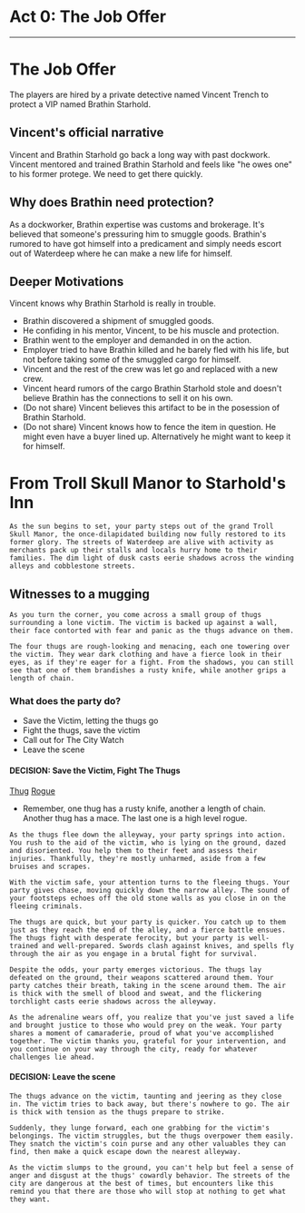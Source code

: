 # Act 0: The Job Offer

---

# The Job Offer

The players are hired by a private detective named Vincent Trench to protect a VIP named Brathin Starhold. 

## Vincent's official narrative

Vincent and Brathin Starhold go back a long way with past dockwork. Vincent mentored and trained Brathin Starhold and feels like "he owes one" to his former protege. We need to get there quickly.

## Why does Brathin need protection?

As a dockworker, Brathin expertise was customs and brokerage. It's believed that someone's pressuring him to smuggle goods. Brathin's rumored to have got himself into a predicament and simply needs escort out of Waterdeep where he can make a new life for himself.

## Deeper Motivations

Vincent knows why Brathin Starhold is really in trouble. 

* Brathin discovered a shipment of smuggled goods.
* He confiding in his mentor, Vincent, to be his muscle and protection.
* Brathin went to the employer and demanded in on the action.
* Employer tried to have Brathin killed and he barely fled with his life, but not before taking some of the smuggled cargo for himself.
* Vincent and the rest of the crew was let go and replaced with a new crew.
* Vincent heard rumors of the cargo Brathin Starhold stole and doesn't believe Brathin has the connections to sell it on his own.
* (Do not share) Vincent believes this artifact to be in the posession of Brathin Starhold.
* (Do not share) Vincent knows how to fence the item in question. He might even have a buyer lined up. Alternatively he might want to keep it for himself.


# From Troll Skull Manor to Starhold's Inn

```
As the sun begins to set, your party steps out of the grand Troll Skull Manor, the once-dilapidated building now fully restored to its former glory. The streets of Waterdeep are alive with activity as merchants pack up their stalls and locals hurry home to their families. The dim light of dusk casts eerie shadows across the winding alleys and cobblestone streets.
```

## Witnesses to a mugging

```
As you turn the corner, you come across a small group of thugs surrounding a lone victim. The victim is backed up against a wall, their face contorted with fear and panic as the thugs advance on them.

The four thugs are rough-looking and menacing, each one towering over the victim. They wear dark clothing and have a fierce look in their eyes, as if they're eager for a fight. From the shadows, you can still see that one of them brandishes a rusty knife, while another grips a length of chain.
```

### What does the party do?

* Save the Victim, letting the thugs go
* Fight the thugs, save the victim
* Call out for The City Watch
* Leave the scene

#### DECISION: Save the Victim, Fight The Thugs

[Thug](./mob_Thug.md)
[Rogue](./mob_rogue.md)

* Remember, one thug has a rusty knife, another a length of chain. Another thug has a mace. The last one is a high level rogue.

```
As the thugs flee down the alleyway, your party springs into action. You rush to the aid of the victim, who is lying on the ground, dazed and disoriented. You help them to their feet and assess their injuries. Thankfully, they're mostly unharmed, aside from a few bruises and scrapes.

With the victim safe, your attention turns to the fleeing thugs. Your party gives chase, moving quickly down the narrow alley. The sound of your footsteps echoes off the old stone walls as you close in on the fleeing criminals.

The thugs are quick, but your party is quicker. You catch up to them just as they reach the end of the alley, and a fierce battle ensues. The thugs fight with desperate ferocity, but your party is well-trained and well-prepared. Swords clash against knives, and spells fly through the air as you engage in a brutal fight for survival.

Despite the odds, your party emerges victorious. The thugs lay defeated on the ground, their weapons scattered around them. Your party catches their breath, taking in the scene around them. The air is thick with the smell of blood and sweat, and the flickering torchlight casts eerie shadows across the alleyway.

As the adrenaline wears off, you realize that you've just saved a life and brought justice to those who would prey on the weak. Your party shares a moment of camaraderie, proud of what you've accomplished together. The victim thanks you, grateful for your intervention, and you continue on your way through the city, ready for whatever challenges lie ahead.

```

#### DECISION: Leave the scene

```
The thugs advance on the victim, taunting and jeering as they close in. The victim tries to back away, but there's nowhere to go. The air is thick with tension as the thugs prepare to strike.

Suddenly, they lunge forward, each one grabbing for the victim's belongings. The victim struggles, but the thugs overpower them easily. They snatch the victim's coin purse and any other valuables they can find, then make a quick escape down the nearest alleyway.

As the victim slumps to the ground, you can't help but feel a sense of anger and disgust at the thugs' cowardly behavior. The streets of the city are dangerous at the best of times, but encounters like this remind you that there are those who will stop at nothing to get what they want.
```